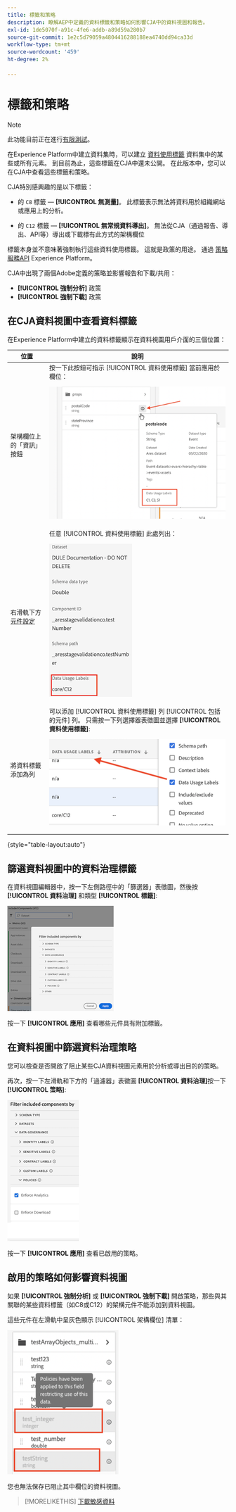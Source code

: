 ```yaml
---
title: 標籤和策略
description: 瞭解AEP中定義的資料標籤和策略如何影響CJA中的資料視圖和報告。
exl-id: 1de5070f-a91c-4fe6-addb-a89d59a280b7
source-git-commit: 1e2c5d79059a4804416288188ea4740dd94ca33d
workflow-type: tm+mt
source-wordcount: '459'
ht-degree: 2%

---
```


# 標籤和策略

>[!NOTE]
>
>此功能目前正在進行[有限測試](/help/release-notes/releases.md)。

在Experience Platform中建立資料集時，可以建立 [資料使用標籤](https://experienceleague.adobe.com/docs/experience-platform/data-governance/labels/reference.html?lang=en) 資料集中的某些或所有元素。 到目前為止，這些標籤在CJA中還未公開。 在此版本中，您可以在CJA中查看這些標籤和策略。

CJA特別感興趣的是以下標籤：

* 的 `C8` 標籤 —  **[!UICONTROL 無測量]**。 此標籤表示無法將資料用於組織網站或應用上的分析。

* 的 `C12` 標籤 —  **[!UICONTROL 無常規資料導出]**。 無法從CJA（通過報告、導出、API等）導出或下載標有此方式的架構欄位

標籤本身並不意味著強制執行這些資料使用標籤。 這就是政策的用途。 通過 [策略服務API](https://experienceleague.adobe.com/docs/experience-platform/data-governance/api/overview.html?lang=en) Experience Platform。

CJA中出現了兩個Adobe定義的策略並影響報告和下載/共用：

* **[!UICONTROL 強制分析]** 政策
* **[!UICONTROL 強制下載]** 政策

## 在CJA資料視圖中查看資料標籤

在Experience Platform中建立的資料標籤顯示在資料視圖用戶介面的三個位置：

| 位置 | 說明 |
| --- | --- |
| 架構欄位上的「資訊」按鈕 | 按一下此按鈕可指示 [!UICONTROL 資料使用標籤] 當前應用於欄位：<p>![](assets/data-label-left.png) |
| 右滑軌下方 [元件設定](/help/data-views/component-settings/overview.md) | 任意 [!UICONTROL 資料使用標籤] 此處列出：<p>![](assets/data-label-right.png) |
| 將資料標籤添加為列 | 可以添加 [!UICONTROL 資料使用標籤] 列 [!UICONTROL 包括的元件] 列。 只需按一下列選擇器表徵圖並選擇 **[!UICONTROL 資料使用標籤]**:<p>![](assets/data-label-column.png) |

{style=&quot;table-layout:auto&quot;}

## 篩選資料視圖中的資料治理標籤

在資料視圖編輯器中，按一下左側路徑中的「篩選器」表徵圖，然後按 **[!UICONTROL 資料治理]** 和類型 **[!UICONTROL 標籤]**:

![](assets/filter-labels.png)

按一下 **[!UICONTROL 應用]** 查看哪些元件具有附加標籤。

## 在資料視圖中篩選資料治理策略

您可以檢查是否開啟了阻止某些CJA資料視圖元素用於分析或導出目的的策略。

再次，按一下左滑軌和下方的「過濾器」表徵圖 **[!UICONTROL 資料治理]**&#x200B;按一下 **[!UICONTROL 策略]**:

![](assets/filter-policies.png)

按一下 **[!UICONTROL 應用]** 查看已啟用的策略。

## 啟用的策略如何影響資料視圖

如果 **[!UICONTROL 強制分析]** 或 **[!UICONTROL 強制下載]** 開啟策略，那些與其關聯的某些資料標籤（如C8或C12）的架構元件不能添加到資料視圖。

這些元件在左滑軌中呈灰色顯示 [!UICONTROL 架構欄位] 清單：

![](assets/component-greyed.png)

您也無法保存已阻止其中欄位的資料視圖。

>[!MORELIKETHIS]
>[下載敏感資料](/help/analysis-workspace/curate-share/download-send.md)
